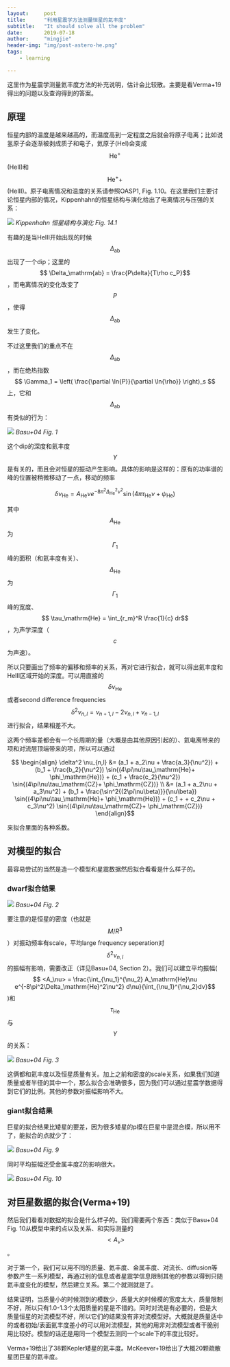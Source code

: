 ```yaml
---
layout:     post
title:      "利用星震学方法测量恒星的氦丰度"
subtitle:   "It should solve all the problem"
date:       2019-07-18
author:     "mingjie"
header-img: "img/post-astero-he.png"
tags:
    - learning

---
```


这里作为星震学测量氦丰度方法的补充说明，估计会比较散。主要是看Verma+19得出的问题以及查询得到的答案。

## 原理

恒星内部的温度是越来越高的，而温度高到一定程度之后就会将原子电离；比如说氢原子会逐渐被剥成质子和电子，氦原子(HeI)会变成$$ \mathrm{He^+} $$(HeII)和$$ \mathrm{He^++} $$(HeIII)。原子电离情况和温度的关系请参照OASP1, Fig. 1.10。在这里我们主要讨论恒星内部的情况，Kippenhahn的恒星结构与演化给出了电离情况与压强的关系：

![](/img/in-post/post-astero-he/01-ionization.png)
*Kippenhahn 恒星结构与演化 Fig. 14.1*

有趣的是当HeIII开始出现的时候$$ \Delta_\mathrm{ab} $$出现了一个dip；这里的$$ \Delta_\mathrm{ab} = \frac{P\delta}{T\rho c_P}$$，而电离情况的变化改变了$$ P $$，使得$$ \Delta_\mathrm{ab} $$发生了变化。

不过这里我们的重点不在$$ \Delta_\mathrm{ab} $$，而在绝热指数$$ \Gamma_1 = \left( \frac{\partial \ln{P}}{\partial \ln{\rho}} \right)_s $$上，它和$$ \Delta_\mathrm{ab} $$有类似的行为：

![](/img/in-post/post-astero-he/02-gamma1.png)
*Basu+04 Fig. 1*

这个dip的深度和氦丰度$$ Y $$是有关的，而且会对恒星的振动产生影响。具体的影响是这样的：原有的功率谱的峰的位置被稍微移动了一点，移动的频率

$$ \delta \nu_\mathrm{He} = A_\mathrm{He}\nu e^{-8\pi^2\Delta_\mathrm{He}^2\nu^2} \sin{(4\pi\tau_\mathrm{He}\nu + \psi_\mathrm{He})} $$

其中$$ A_\mathrm{He} $$为$$ \Gamma_1 $$峰的面积（和氦丰度有关）、$$ \Delta_\mathrm{He} $$为$$ \Gamma_1 $$峰的宽度、$$ \tau_\mathrm{He} = \int_{r_m}^R \frac{1}{c} dr$$，为声学深度（$$ c $$为声速）。

所以只要画出了频率的偏移和频率的关系，再对它进行拟合，就可以得出氦丰度和HeIII区域开始的深度。可以用直接的$$ \delta \nu_\mathrm{He} $$或者second difference frequencies$$ \delta^2 \nu_{n,l} = \nu_{n+1,l} - 2\nu_{n,l} + \nu_{n-1,l} $$进行拟合，结果相差不大。

这两个频率差都会有一个长周期的量（大概是由其他原因引起的）、氦电离带来的项和对流层顶端带来的项，所以可以通过

$$ \begin{align}
\delta^2 \nu_{n,l} &= (a_1 + a_2\nu + \frac{a_3}{\nu^2}) + (b_1 + \frac{b_2}{\nu^2}) \sin{(4\pi\nu\tau_\mathrm{He}+ \phi_\mathrm{He})} + (c_1 + \frac{c_2}{\nu^2}) \sin{(4\pi\nu\tau_\mathrm{CZ}+ \phi_\mathrm{CZ})} \\
&= (a_1 + a_2\nu + a_3\nu^2) + (b_1 + \frac{\sin^2{(2\pi\nu\beta)}}{\nu\beta}) \sin{(4\pi\nu\tau_\mathrm{He}+ \phi_\mathrm{He})} + (c_1 + + c_2\nu + c_3\nu^2) \sin{(4\pi\nu\tau_\mathrm{CZ}+ \phi_\mathrm{CZ})}
\end{align}$$

来拟合里面的各种系数。

## 对模型的拟合

最容易尝试的当然是造一个模型和星震数据然后拟合看看是什么样子的。

### dwarf拟合结果

![](/img/in-post/post-astero-he/03-dwarf.png)
*Basu+04 Fig. 2*

要注意的是恒星的密度（也就是$$ M/R^3 $$）对振动频率有scale，平均large frequency seperation对$$ \delta^2 \nu_{n,l} $$的振幅有影响，需要改正（详见Basu+04, Section 2）。我们可以建立平均振幅($$ <A_\nu> = \frac{\int_{\nu_1}^{\nu_2} A_\mathrm{He}\nu e^{-8\pi^2\Delta_\mathrm{He}^2\nu^2} d\nu}{\int_{\nu_1}^{\nu_2}dv}$$)和$$ \tau_\mathrm{He} $$与$$ Y $$的关系：

![](/img/in-post/post-astero-he/04-Y-dwarf.png)
*Basu+04 Fig. 3*

这俩都和氦丰度以及恒星质量有关。加上之前和密度的scale关系，如果我们知道质量或者半径的其中一个，那么拟合会准确很多，因为我们可以通过星震学数据得到它们的比例。其他的参数对振幅影响不大。

### giant拟合结果

巨星的拟合结果比矮星的要差，因为很多矮星的p模在巨星中是混合模，所以用不了，能拟合的点就少了：

![](/img/in-post/post-astero-he/05-giant.png)
*Basu+04 Fig. 9*

同时平均振幅还受金属丰度Z的影响很大。

![](/img/in-post/post-astero-he/06-Y-giant.png)
*Basu+04 Fig. 10*

## 对巨星数据的拟合(Verma+19)

然后我们看看对数据的拟合是什么样子的。我们需要两个东西：类似于Basu+04 Fig. 10从模型中来的点以及关系、和实际测量的$$ <A_\nu> $$。

对于第一个，我们可以用不同的质量、氦丰度、金属丰度、对流长、diffusion等参数产生一系列模型，再通过别的信息或者星震学信息限制其他的参数以得到只随氦丰度变化的模型，然后建立关系。第二个就测就是了。

结果证明，当质量小的时候测到的模数少，质量大的时候模的宽度太大，质量限制不好，所以只有1.0-1.3个太阳质量的星是不错的。同时对流是有必要的，但是大质量恒星的对流模型不好，所以它们的结果没有非对流模型好。大概就是质量适中的或者初始/表面氦丰度差小的可以用对流模型，其他的用非对流模型或者干脆别用比较好。模型的话还是用同一个模型去测同一个scale下的丰度比较好。

Verma+19给出了38颗Kepler矮星的氦丰度。McKeever+19给出了大概20颗疏散星团巨星的氦丰度。
